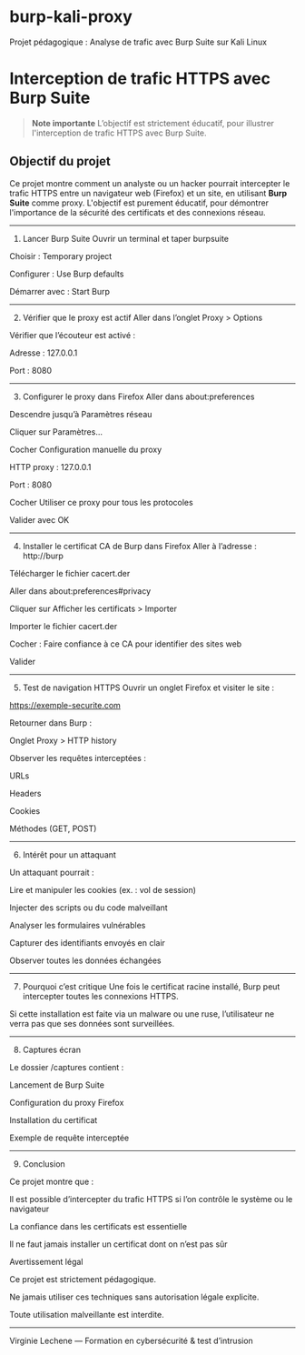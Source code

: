 # burp-kali-proxy
Projet pédagogique : Analyse de trafic avec Burp Suite sur Kali Linux

# Interception de trafic HTTPS avec Burp Suite

> **Note importante**
> L’objectif est strictement éducatif, pour illustrer l'interception de trafic HTTPS avec Burp Suite.

## Objectif du projet

Ce projet montre comment un analyste ou un hacker pourrait intercepter le trafic HTTPS entre un navigateur web (Firefox) et un site, en utilisant **Burp Suite** comme proxy.
L'objectif est purement éducatif, pour démontrer l'importance de la sécurité des certificats et des connexions réseau.

---

1. Lancer Burp Suite
Ouvrir un terminal et taper burpsuite

Choisir : Temporary project

Configurer : Use Burp defaults

Démarrer avec : Start Burp

---

2. Vérifier que le proxy est actif
Aller dans l’onglet Proxy > Options

Vérifier que l’écouteur est activé :

Adresse : 127.0.0.1

Port : 8080

---

3. Configurer le proxy dans Firefox
Aller dans about:preferences

Descendre jusqu’à Paramètres réseau

Cliquer sur Paramètres…

Cocher Configuration manuelle du proxy

HTTP proxy : 127.0.0.1

Port : 8080

Cocher Utiliser ce proxy pour tous les protocoles

Valider avec OK

---

4. Installer le certificat CA de Burp dans Firefox
Aller à l’adresse : http://burp

Télécharger le fichier cacert.der

Aller dans about:preferences#privacy

Cliquer sur Afficher les certificats > Importer

Importer le fichier cacert.der

Cocher : Faire confiance à ce CA pour identifier des sites web

Valider

---

5. Test de navigation HTTPS
Ouvrir un onglet Firefox et visiter le site :

https://exemple-securite.com

Retourner dans Burp :

Onglet Proxy > HTTP history

Observer les requêtes interceptées :

URLs

Headers

Cookies

Méthodes (GET, POST)

---

6. Intérêt pour un attaquant

Un attaquant pourrait :

Lire et manipuler les cookies (ex. : vol de session)

Injecter des scripts ou du code malveillant

Analyser les formulaires vulnérables

Capturer des identifiants envoyés en clair

Observer toutes les données échangées

---

7. Pourquoi c’est critique
Une fois le certificat racine installé, Burp peut intercepter toutes les connexions HTTPS.

Si cette installation est faite via un malware ou une ruse, l’utilisateur ne verra pas que ses données sont surveillées.

---

8. Captures écran

Le dossier /captures contient :

Lancement de Burp Suite

Configuration du proxy Firefox

Installation du certificat

Exemple de requête interceptée

---

9. Conclusion

Ce projet montre que :

Il est possible d’intercepter du trafic HTTPS si l’on contrôle le système ou le navigateur

La confiance dans les certificats est essentielle

Il ne faut jamais installer un certificat dont on n’est pas sûr

Avertissement légal

Ce projet est strictement pédagogique.

Ne jamais utiliser ces techniques sans autorisation légale explicite.

Toute utilisation malveillante est interdite.

---

Virginie Lechene — Formation en cybersécurité & test d’intrusion

